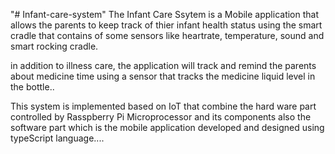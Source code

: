 "# Infant-care-system" 
The Infant Care Ssytem is a Mobile application that allows the parents to keep track of thier infant health status using the smart cradle that contains of some sensors like heartrate, temperature, sound and smart rocking cradle.

in addition to illness care, the application will track and remind the parents about medicine time using a sensor that tracks the medicine liquid level in the bottle..

This system is implemented based on IoT that combine the hard ware part controlled by Rasspberry Pi Microprocessor and its components also the software part which is the mobile application developed and designed using typeScript language....
